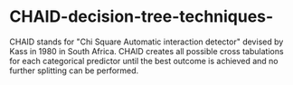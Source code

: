 # CHAID-decision-tree-techniques-
CHAID stands for "Chi Square Automatic interaction detector" devised by Kass in 1980 in South Africa. CHAID creates all possible cross tabulations for each categorical predictor until the best outcome is achieved and no further splitting can be performed. 
